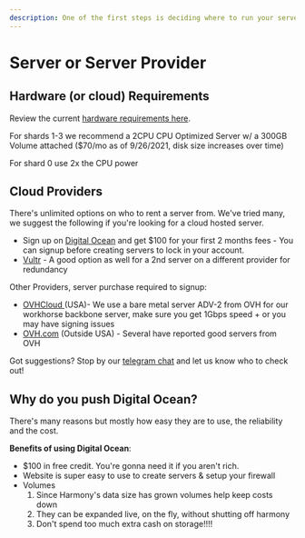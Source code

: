 ```yaml
---
description: One of the first steps is deciding where to run your servers.
---
```


# Server or Server Provider

## Hardware \(or cloud\) Requirements

Review the current [hardware requirements here](https://docs.harmony.one/home/network/validators/server-setup/requirements).

For shards 1-3 we recommend a 2CPU CPU Optimized Server w/ a 300GB Volume attached \($70/mo as of 9/26/2021, disk size increases over time\)

For shard 0 use 2x the CPU power 

## Cloud Providers

There's unlimited options on who to rent a server from. We've tried many, we suggest the following if you're looking for a cloud hosted server.

* Sign up on [Digital Ocean](https://m.do.co/c/b761e5fdd694) and get $100 for your first 2 months fees - You can signup before creating servers to lock in your account.
* [Vultr](https://www.vultr.com/?ref=8873853) - A good option as well for a 2nd server on a different provider for redundancy

Other Providers, server purchase required to signup:

* [OVHCloud ](https://us.ovhcloud.com/)\(USA\)- We use a bare metal server ADV-2 from OVH for our workhorse backbone server, make sure you get 1Gbps speed + or you may have signing issues
* [OVH.com](https://www.ovh.com/world/) \(Outside USA\) - Several have reported good servers from OVH

Got suggestions? Stop by our [telegram chat](https://t.me/easynodesupport) and let us know who to check out!

## Why do you push Digital Ocean?

There's many reasons but mostly how easy they are to use, the reliability and the cost.

**Benefits of using Digital Ocean**:

* $100 in free credit. You're gonna need it if you aren't rich.
* Website is super easy to use to create servers & setup your firewall
* Volumes
  1. Since Harmony's data size has grown volumes help keep costs down
  2. They can be expanded live, on the fly, without shutting off harmony
  3. Don't spend too much extra cash on storage!!!!


